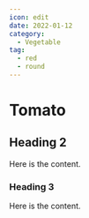 ```yaml
---
icon: edit
date: 2022-01-12
category:
  - Vegetable
tag:
  - red
  - round
---
```


# Tomato

## Heading 2

Here is the content.

### Heading 3

Here is the content.
